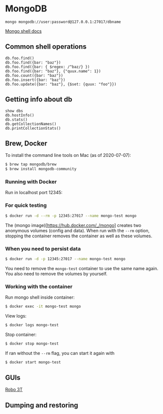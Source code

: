 # MongoDB


    mongo mongodb://user:password@127.0.0.1:27017/dbname

[Mongo shell docs](https://docs.mongodb.com/manual/mongo/)

## Common shell operations

```
db.foo.find()
db.foo.find({bar: "baz"})
db.foo.find({bar: { $regex: /^baz/} })
db.foo.find({bar: "baz"}, {"quux.name": 1})
db.foo.count({bar: "baz"})
db.foo.insert({bar: "baz"})
db.foo.update({bar: "baz"}, {$set: {quux: "foo"}})
```

## Getting info about db

```
show dbs
db.hostInfo()
db.stats()
db.getCollectionNames()
db.printCollectionStats()
```

## Brew, Docker

To install the command line tools on Mac (as of 2020-07-07):

```sh
$ brew tap mongodb/brew
$ brew install mongodb-community
```

### Running with Docker

Run in localhost port 12345:

### For quick testing

```sh
$ docker run -d --rm -p 12345:27017 --name mongo-test mongo
```

The (mongo image)[https://hub.docker.com/_/mongo] creates two anonymous volumes (config and data). When run with the `--rm` option, stopping the container removes the container as well as these volumes.

### When you need to persist data

```sh
$ docker run -d -p 12345:27017 --name mongo-test mongo
```

You need to remove the `mongo-test` container to use the same name again. You also need to remove the volumes by yourself.

### Working with the container

Run mongo shell inside container:

```sh
$ docker exec -it mongo-test mongo
```

View logs:

```sh
$ docker logs mongo-test
```

Stop container:

```sh
$ docker stop mongo-test
```

If ran without the `--rm` flag, you can start it again with

```sh
$ docker start mongo-test
```

## GUIs

[Robo 3T](https://robomongo.org/)

## Dumping and restoring
